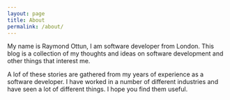 ```yaml
---
layout: page
title: About
permalink: /about/
---
```


My name is Raymond Ottun, I am software developer from London. This blog is a collection of my thoughts and ideas on software development and other things that interest me.

A lof of these stories are gathered from my years of experience as a software developer. I have worked in a number of different industries and have seen a lot of different things. I hope you find them useful.